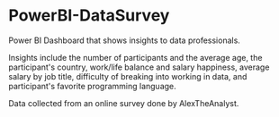 # PowerBI-DataSurvey
Power BI Dashboard that shows insights to data professionals.

Insights include the number of participants and the average age, the participant's country, work/life balance and salary happiness, average salary by job title, difficulty of breaking into working in data, and participant's favorite programming language.

Data collected from an online survey done by AlexTheAnalyst.
